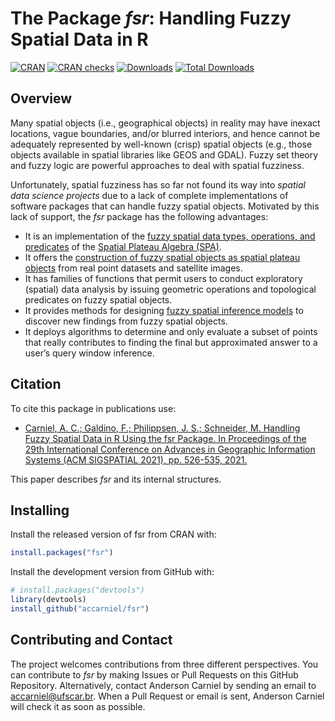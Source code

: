 # The Package _fsr_: Handling Fuzzy Spatial Data in R

[![CRAN](https://www.r-pkg.org/badges/version/fsr)](https://cran.r-project.org/package=fsr)
[![CRAN checks](https://cranchecks.info/badges/worst/fsr)](https://cran.r-project.org/web/checks/check_results_fsr.html)
[![Downloads](https://cranlogs.r-pkg.org/badges/fsr)](https://cran.r-project.org/package=fsr)
[![Total Downloads](https://cranlogs.r-pkg.org/badges/grand-total/fsr)](https://cran.r-project.org/package=fsr)

## Overview

Many spatial objects (i.e., geographical objects) in reality may have inexact locations, vague boundaries, and/or blurred interiors, and hence cannot be adequately represented by well-known (crisp) spatial objects (e.g., those objects available in spatial libraries like GEOS and GDAL). Fuzzy set theory and fuzzy logic are powerful approaches to deal with spatial fuzziness.

Unfortunately, spatial fuzziness has so far not found its way into *spatial data science projects* due to a lack of complete implementations of software packages that can handle fuzzy spatial objects. Motivated by this lack of support, the _fsr_ package has the following advantages:

- It is an implementation of the [fuzzy spatial data types, operations, and predicates](https://ieeexplore.ieee.org/document/7737976) of the [Spatial Plateau Algebra (SPA)](https://ieeexplore.ieee.org/document/8491565).
- It offers the [construction of fuzzy spatial objects as spatial plateau objects](https://ieeexplore.ieee.org/document/8858878) from real point datasets and satellite images.
- It has families of functions that permit users to conduct exploratory (spatial) data analysis by issuing geometric operations and topological predicates on fuzzy spatial objects.
- It provides methods for designing [fuzzy spatial inference models](https://ieeexplore.ieee.org/document/8015707) to discover new findings from fuzzy spatial objects.
- It deploys algorithms to determine and only evaluate a subset of points that really contributes to finding the final but approximated answer to a user’s query window inference.

## Citation

To cite this package in publications use:

- [Carniel, A. C.; Galdino, F.; Philippsen, J. S.; Schneider, M. Handling Fuzzy Spatial Data in R Using the fsr Package. In Proceedings of the 29th International Conference on Advances in Geographic Information Systems (ACM SIGSPATIAL 2021), pp. 526-535, 2021.](https://dl.acm.org/doi/10.1145/3474717.3484255?cid=99658676659) 

This paper describes _fsr_ and its internal structures.

## Installing

Install the released version of fsr from CRAN with:

```r
install.packages("fsr")
```

Install the development version from GitHub with:

```r
# install.packages("devtools")
library(devtools)
install_github("accarniel/fsr")
```

## Contributing and Contact

The project welcomes contributions from three different perspectives. You can contribute to _fsr_ by making Issues or Pull Requests on this GitHub Repository. Alternatively, contact Anderson Carniel by sending an email to accarniel@ufscar.br. When a Pull Request or email is sent, Anderson Carniel will check it as soon as possible.
